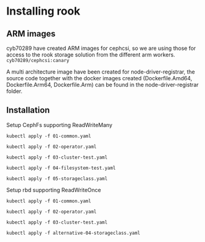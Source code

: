 # Installing rook

## ARM images

cyb70289 have created ARM images for cephcsi, so we are using those for access to the rook storage solution from the different arm workers. `cyb70289/cephcsi:canary`

A multi architecture image have been created for node-driver-registrar, the source code together with the docker images created (Dockerfile.Amd64, Dockerfile.Arm64, Dockerfile.Arm) can be found in the node-driver-registrar folder.

## Installation

Setup CephFs supporting ReadWriteMany

`kubectl apply -f 01-common.yaml`

`kubectl apply -f 02-operator.yaml`

`kubectl apply -f 03-cluster-test.yaml`

`kubectl apply -f 04-filesystem-test.yaml`

`kubectl apply -f 05-storageclass.yaml`

Setup rbd supporting ReadWriteOnce

`kubectl apply -f 01-common.yaml`

`kubectl apply -f 02-operator.yaml`

`kubectl apply -f 03-cluster-test.yaml`

`kubectl apply -f alternative-04-storageclass.yaml`

